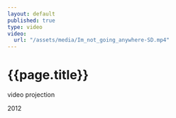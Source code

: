 ```yaml
---
layout: default
published: true
type: video
video: 
  url: "/assets/media/Im_not_going_anywhere-SD.mp4"
---
```


# {{page.title}}

video projection

2012